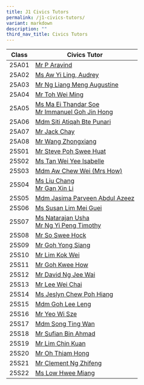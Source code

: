 ```yaml
---
title: J1 Civics Tutors
permalink: /j1-civics-tutors/
variant: markdown
description: ""
third_nav_title: Civics Tutors
---
```

| Class | Civics Tutor | 
| -------- | -------- | 
25A01 | <a href="mailto: p_aravind@moe.edu.sg">Mr P Aravind</a>  
25A02 | <a href="mailto: aw_yi_ling_audrey@moe.edu.sg">Ms Aw Yi Ling, Audrey</a> 
25A03 | <a href="mailto: ng_liang_meng_augustine@moe.edu.sg">Mr Ng Liang Meng Augustine</a> 
25A04 | <a href="mailto: toh_wei_ming@moe.edu.sg">Mr Toh Wei Ming</a> 
25A05 | <a href="mailto: ma_ei_thandar_soe@moe.edu.sg">Ms Ma Ei Thandar Soe</a><br><a href="mailto: immanuel_goh_jin_hong@moe.edu.sg">Mr Immanuel Goh Jin Hong</a> 
25A06 | <a href="mailto: siti_atiqah_punari@moe.edu.sg">Mdm Siti Atiqah Bte Punari</a>
25A07 | <a href="mailto: chay_chun_ho@moe.edu.sg">Mr Jack Chay</a> 
25A08 | <a href="mailto: wang_zhongxiang@moe.edu.sg">Mr Wang Zhongxiang</a> 
25S01 | <a href="mailto: poh_swee_huat@moe.edu.sg">Mr Steve Poh Swee Huat</a> 
25S02 | <a href="mailto: tan_wei_yee_isabelle@moe.edu.sg">Ms Tan Wei Yee Isabelle</a> 
25S03 | <a href="mailto: aw_chew_wei@moe.edu.sg">Mdm Aw Chew Wei (Mrs How)</a>
25S04 | <a href="mailto: liu_chang_c@moe.edu.sg">Ms Liu Chang</a><br><a href="mailto: gan_xin_li@moe.edu.sg">Mr Gan Xin Li</a>
25S05 | <a href="mailto: jasima_parveen_abdul_azeez@moe.edu.sg">Mdm Jasima Parveen Abdul Azeez</a>
25S06 | <a href="mailto: lim_mei_guei@moe.edu.sg">Ms Susan Lim Mei Guei</a>
25S07 | <a href="mailto: natarajan_usha@moe.edu.sg">Ms Natarajan Usha</a><br><a href="mailto: ng_yi_peng_timothy@moe.edu.sg">Mr Ng Yi Peng Timothy</a>
25S08 | <a href="mailto: so_swee_hock@moe.edu.sg">Mr So Swee Hock</a>
25S09 | <a href="mailto: goh_yong_siang@moe.edu.sg">Mr Goh Yong Siang</a>
25S10 | <a href="mailto: lim_kok_wei@moe.edu.sg">Mr Lim Kok Wei</a>
25S11 | <a href="mailto: goh_kwee_how@moe.edu.sg">Mr Goh Kwee How</a>
25S12 | <a href="mailto: ng_jee_wai_david@moe.edu.sg">Mr David Ng Jee Wai</a>
25S13 | <a href="mailto: lee_wei_chai@moe.edu.sg">Mr Lee Wei Chai</a>
25S14 | <a href="mailto: chew_poh_hiang@moe.edu.sg">Ms Jeslyn Chew Poh Hiang</a>
25S15 | <a href="mailto: goh_lee_leng@moe.edu.sg">Mdm Goh Lee Leng</a>
25S16 | <a href="mailto: yeo_wi_sze@moe.edu.sg">Mr Yeo Wi Sze</a>
25S17 | <a href="mailto: song_ting_wan@moe.edu.sg">Mdm Song Ting Wan</a>
25S18 | <a href="mailto: sufian_ahmad@moe.edu.sg">Mr Sufian Bin Ahmad</a>
25S19 | <a href="mailto: lim_chin_kuan@moe.edu.sg">Mr Lim Chin Kuan</a>
25S20 | <a href="mailto: oh_thiam_hong@moe.edu.sg">Mr Oh Thiam Hong</a>
25S21 | <a href="mailto: ng_zhifeng_clement@moe.edu.sg">Mr Clement Ng Zhifeng</a>
25S22 | <a href="mailto: low_hwee_miang@moe.edu.sg">Ms Low Hwee Miang</a>